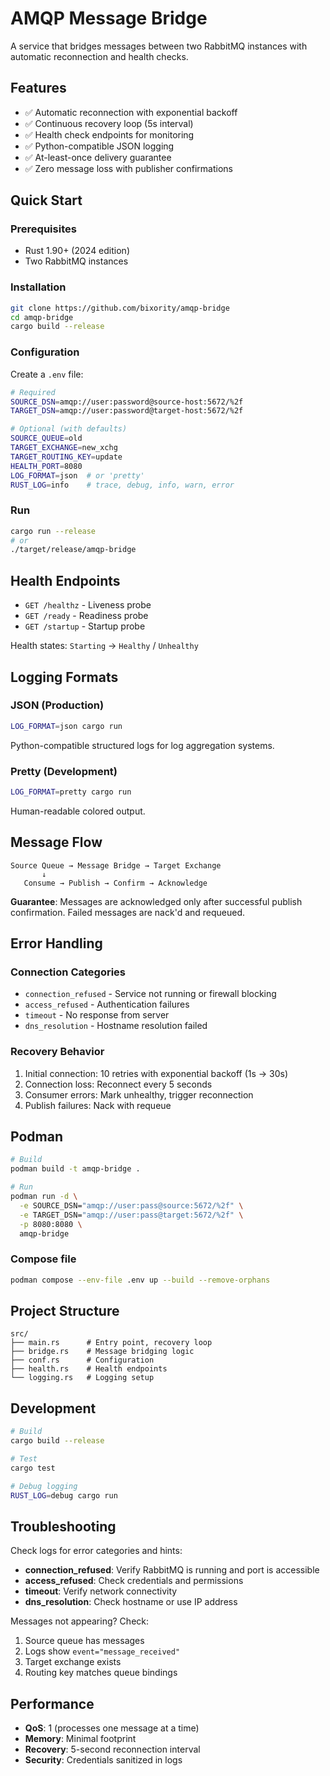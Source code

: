 # AMQP Message Bridge

A service that bridges messages between two RabbitMQ instances with automatic reconnection and health checks.

## Features

- ✅ Automatic reconnection with exponential backoff
- ✅ Continuous recovery loop (5s interval)
- ✅ Health check endpoints for monitoring
- ✅ Python-compatible JSON logging
- ✅ At-least-once delivery guarantee
- ✅ Zero message loss with publisher confirmations

## Quick Start

### Prerequisites

- Rust 1.90+ (2024 edition)
- Two RabbitMQ instances

### Installation

```bash
git clone https://github.com/bixority/amqp-bridge
cd amqp-bridge
cargo build --release
```

### Configuration

Create a `.env` file:

```bash
# Required
SOURCE_DSN=amqp://user:password@source-host:5672/%2f
TARGET_DSN=amqp://user:password@target-host:5672/%2f

# Optional (with defaults)
SOURCE_QUEUE=old
TARGET_EXCHANGE=new_xchg
TARGET_ROUTING_KEY=update
HEALTH_PORT=8080
LOG_FORMAT=json  # or 'pretty'
RUST_LOG=info    # trace, debug, info, warn, error
```

### Run

```bash
cargo run --release
# or
./target/release/amqp-bridge
```

## Health Endpoints

- `GET /healthz` - Liveness probe
- `GET /ready` - Readiness probe
- `GET /startup` - Startup probe

Health states: `Starting` → `Healthy` / `Unhealthy`

## Logging Formats

### JSON (Production)
```bash
LOG_FORMAT=json cargo run
```
Python-compatible structured logs for log aggregation systems.

### Pretty (Development)
```bash
LOG_FORMAT=pretty cargo run
```
Human-readable colored output.

## Message Flow

```
Source Queue → Message Bridge → Target Exchange
       ↓
   Consume → Publish → Confirm → Acknowledge
```

**Guarantee**: Messages are acknowledged only after successful publish confirmation. Failed messages are nack'd and requeued.

## Error Handling

### Connection Categories
- `connection_refused` - Service not running or firewall blocking
- `access_refused` - Authentication failures
- `timeout` - No response from server
- `dns_resolution` - Hostname resolution failed

### Recovery Behavior
1. Initial connection: 10 retries with exponential backoff (1s → 30s)
2. Connection loss: Reconnect every 5 seconds
3. Consumer errors: Mark unhealthy, trigger reconnection
4. Publish failures: Nack with requeue

## Podman

```bash
# Build
podman build -t amqp-bridge .

# Run
podman run -d \
  -e SOURCE_DSN="amqp://user:pass@source:5672/%2f" \
  -e TARGET_DSN="amqp://user:pass@target:5672/%2f" \
  -p 8080:8080 \
  amqp-bridge
```

### Compose file

```bash
podman compose --env-file .env up --build --remove-orphans
```

## Project Structure

```
src/
├── main.rs      # Entry point, recovery loop
├── bridge.rs    # Message bridging logic
├── conf.rs      # Configuration
├── health.rs    # Health endpoints
└── logging.rs   # Logging setup
```

## Development

```bash
# Build
cargo build --release

# Test
cargo test

# Debug logging
RUST_LOG=debug cargo run
```

## Troubleshooting

Check logs for error categories and hints:
- **connection_refused**: Verify RabbitMQ is running and port is accessible
- **access_refused**: Check credentials and permissions
- **timeout**: Verify network connectivity
- **dns_resolution**: Check hostname or use IP address

Messages not appearing? Check:
1. Source queue has messages
2. Logs show `event="message_received"`
3. Target exchange exists
4. Routing key matches queue bindings

## Performance

- **QoS**: 1 (processes one message at a time)
- **Memory**: Minimal footprint
- **Recovery**: 5-second reconnection interval
- **Security**: Credentials sanitized in logs
